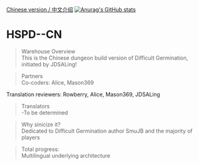 [Chinese version / 中文介绍](README-CN.md)
[![Anurag's GitHub stats](https://github-readme-stats.vercel.app/api?LingASDJ=anuraghazra)](https://github.com/anuraghazra/github-readme-stats)
# HSPD--CN  
>Warehouse Overview  
This is the Chinese dungeon build version of Difficult Germination, initiated by JDSALing!  

>Partners  
Co-coders: Alice, Mason369  

Translation reviewers: Rowberry, Alice, Mason369, JDSALing  

>Translators  
-To be determined  

>Why sinicize it?  
Dedicated to Difficult Germination author SmuJB and the majority of players  

>Total progress:  
Multilingual underlying architecture
